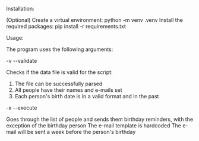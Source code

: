 Installation:

(Optional) Create a virtual environment:
python -m venv .venv
Install the required packages:
pip install -r requirements.txt

Usage:

The program uses the following arguments:

-v --validate

Checks if the data file is valid for the script:
1. The file can be successfully parsed
2. All people have their names and e-mails set
3. Each person's birth date is in a valid format and in the past

-x --execute

Goes through the list of people and sends them birthday reminders, with the exception of the birthday person
The e-mail template is hardcoded
The e-mail will be sent a week before the person's birthday
